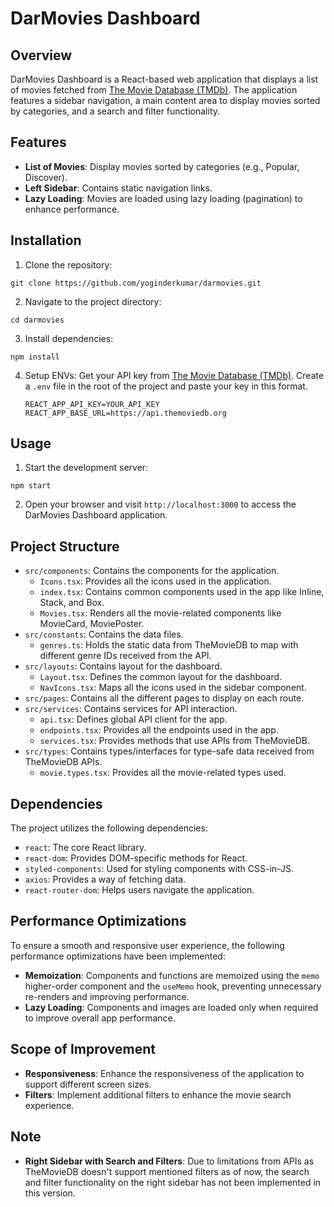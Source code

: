 # DarMovies Dashboard

## Overview

DarMovies Dashboard is a React-based web application that displays a list of movies fetched from [The Movie Database (TMDb)](https://www.themoviedb.org). The application features a sidebar navigation, a main content area to display movies sorted by categories, and a search and filter functionality.

## Features

- **List of Movies**: Display movies sorted by categories (e.g., Popular, Discover).
- **Left Sidebar**: Contains static navigation links.
- **Lazy Loading**: Movies are loaded using lazy loading (pagination) to enhance performance.

## Installation

1. Clone the repository:

```
git clone https://github.com/yoginderkumar/darmovies.git
```

2. Navigate to the project directory:

```
cd darmovies
```

3. Install dependencies:

```
npm install
```

4. Setup ENVs:
   Get your API key from [The Movie Database (TMDb)](https://www.themoviedb.org). Create a `.env` file in the root of the project and paste your key in this format.
   ```
   REACT_APP_API_KEY=YOUR_API_KEY
   REACT_APP_BASE_URL=https://api.themoviedb.org
   ```

## Usage

1. Start the development server:

```
npm start
```

2. Open your browser and visit `http://localhost:3000` to access the DarMovies Dashboard application.

## Project Structure

- `src/components`: Contains the components for the application.
  - `Icons.tsx`: Provides all the icons used in the application.
  - `index.tsx`: Contains common components used in the app like Inline, Stack, and Box.
  - `Movies.tsx`: Renders all the movie-related components like MovieCard, MoviePoster.
- `src/constants`: Contains the data files.
  - `genres.ts`: Holds the static data from TheMovieDB to map with different genre IDs received from the API.
- `src/layouts`: Contains layout for the dashboard.
  - `Layout.tsx`: Defines the common layout for the dashboard.
  - `NavIcons.tsx`: Maps all the icons used in the sidebar component.
- `src/pages`: Contains all the different pages to display on each route.
- `src/services`: Contains services for API interaction.
  - `api.tsx`: Defines global API client for the app.
  - `endpoints.tsx`: Provides all the endpoints used in the app.
  - `services.tsx`: Provides methods that use APIs from TheMovieDB.
- `src/types`: Contains types/interfaces for type-safe data received from TheMovieDB APIs.
  - `movie.types.tsx`: Provides all the movie-related types used.

## Dependencies

The project utilizes the following dependencies:

- `react`: The core React library.
- `react-dom`: Provides DOM-specific methods for React.
- `styled-components`: Used for styling components with CSS-in-JS.
- `axios`: Provides a way of fetching data.
- `react-router-dom`: Helps users navigate the application.

## Performance Optimizations

To ensure a smooth and responsive user experience, the following performance optimizations have been implemented:

- **Memoization**: Components and functions are memoized using the `memo` higher-order component and the `useMemo` hook, preventing unnecessary re-renders and improving performance.
- **Lazy Loading**: Components and images are loaded only when required to improve overall app performance.

## Scope of Improvement

- **Responsiveness**: Enhance the responsiveness of the application to support different screen sizes.
- **Filters**: Implement additional filters to enhance the movie search experience.

## Note

- **Right Sidebar with Search and Filters**: Due to limitations from APIs as TheMovieDB doesn't support mentioned filters as of now, the search and filter functionality on the right sidebar has not been implemented in this version.
